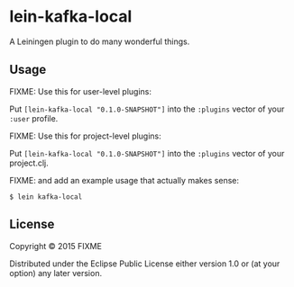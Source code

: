 # lein-kafka-local

A Leiningen plugin to do many wonderful things.

## Usage

FIXME: Use this for user-level plugins:

Put `[lein-kafka-local "0.1.0-SNAPSHOT"]` into the `:plugins` vector of your `:user`
profile.

FIXME: Use this for project-level plugins:

Put `[lein-kafka-local "0.1.0-SNAPSHOT"]` into the `:plugins` vector of your project.clj.

FIXME: and add an example usage that actually makes sense:

    $ lein kafka-local

## License

Copyright © 2015 FIXME

Distributed under the Eclipse Public License either version 1.0 or (at
your option) any later version.
